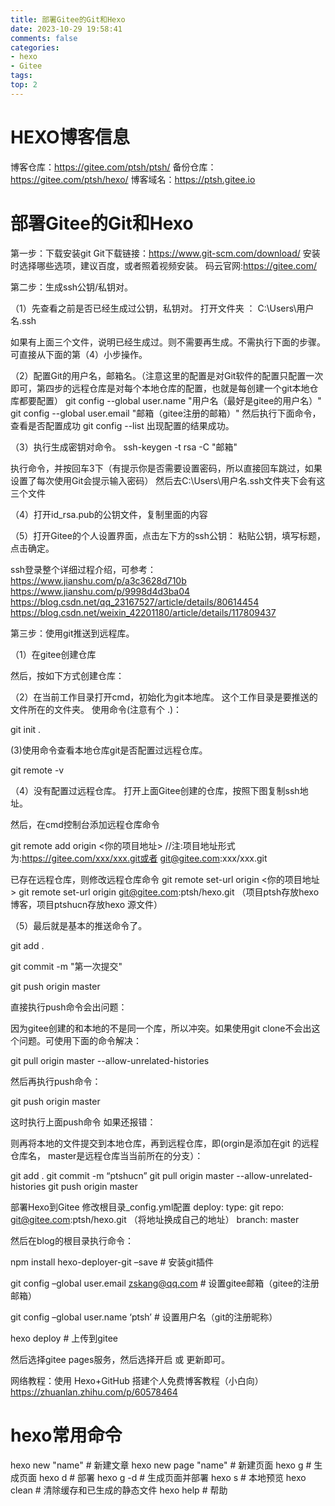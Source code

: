 ```yaml
---
title: 部署Gitee的Git和Hexo
date: 2023-10-29 19:58:41
comments: false
categories: 
- hexo
- Gitee
tags:
top: 2
---
```

#  HEXO博客信息
博客仓库：https://gitee.com/ptsh/ptsh/
备份仓库：https://gitee.com/ptsh/hexo/
博客域名：https://ptsh.gitee.io

<!--more-->
#  部署Gitee的Git和Hexo
第一步：下载安装git
Git下载链接：https://www.git-scm.com/download/
安装时选择哪些选项，建议百度，或者照着视频安装。
码云官网:https://gitee.com/

第二步：生成ssh公钥/私钥对。

（1）先查看之前是否已经生成过公钥，私钥对。
打开文件夹 ： C:\Users\用户名.ssh

如果有上面三个文件，说明已经生成过。则不需要再生成。不需执行下面的步骤。可直接从下面的第（4）小步操作。

（2）配置Git的用户名，邮箱名。（注意这里的配置是对Git软件的配置只配置一次即可，第四步的远程仓库是对每个本地仓库的配置，也就是每创建一个git本地仓库都要配置）
git config --global user.name "用户名（最好是gitee的用户名）"
git config --global user.email "邮箱（gitee注册的邮箱）"
然后执行下面命令，查看是否配置成功
git config --list
出现配置的结果成功。



（3）执行生成密钥对命令。
ssh-keygen -t rsa -C "邮箱"


执行命令，并按回车3下（有提示你是否需要设置密码，所以直接回车跳过，如果设置了每次使用Git会提示输入密码）
然后去C:\Users\用户名.ssh文件夹下会有这三个文件


（4）打开id_rsa.pub的公钥文件，复制里面的内容


（5）打开Gitee的个人设置界面，点击左下方的ssh公钥：
粘贴公钥，填写标题，点击确定。


ssh登录整个详细过程介绍，可参考：
https://www.jianshu.com/p/a3c3628d710b
https://www.jianshu.com/p/9998d4d3ba04
https://blog.csdn.net/qq_23167527/article/details/80614454
https://blog.csdn.net/weixin_42201180/article/details/117809437

第三步：使用git推送到远程库。

（1）在gitee创建仓库

然后，按如下方式创建仓库：



（2）在当前工作目录打开cmd，初始化为git本地库。
这个工作目录是要推送的文件所在的文件夹。
使用命令(注意有个 .)：


git init .




(3)使用命令查看本地仓库git是否配置过远程仓库。


git remote -v


（4）没有配置过远程仓库。
打开上面Gitee创建的仓库，按照下图复制ssh地址。

然后，在cmd控制台添加远程仓库命令


git remote add origin <你的项目地址> 
//注:项目地址形式为:https://gitee.com/xxx/xxx.git或者 git@gitee.com:xxx/xxx.git

已存在远程仓库，则修改远程仓库命令
git remote set-url origin <你的项目地址>
git remote set-url origin git@gitee.com:ptsh/hexo.git
（项目ptsh存放hexo 博客，项目ptshucn存放hexo 源文件）

（5）最后就是基本的推送命令了。

git add .

git commit -m "第一次提交"

git push origin master


直接执行push命令会出问题：


因为gitee创建的和本地的不是同一个库，所以冲突。如果使用git clone不会出这个问题。可使用下面的命令解决：


git pull origin master --allow-unrelated-histories


然后再执行push命令：


git push origin master


这时执行上面push命令 如果还报错：

则再将本地的文件提交到本地仓库，再到远程仓库，即(orgin是添加在git 的远程仓库名， master是远程仓库当当前所在的分支）：

git add .
git commit -m “ptshucn”
git pull origin master --allow-unrelated-histories
git push origin master




部署Hexo到Gitee
修改根目录_config.yml配置
deploy:
type: git
repo: git@gitee.com:ptsh/hexo.git （将地址换成自己的地址）
branch: master

然后在blog的根目录执行命令：

npm install hexo-deployer-git –save # 安装git插件

git config –global user.email zskang@qq.com # 设置gitee邮箱（gitee的注册邮箱）

git config –global user.name ‘ptsh’ # 设置用户名（git的注册昵称）

hexo deploy # 上传到gitee

然后选择gitee pages服务，然后选择开启 或 更新即可。

网络教程：使用 Hexo+GitHub 搭建个人免费博客教程（小白向）
https://zhuanlan.zhihu.com/p/60578464

#  hexo常用命令
hexo new "name"       # 新建文章
hexo new page "name"  # 新建页面
hexo g                # 生成页面
hexo d                # 部署
hexo g -d             # 生成页面并部署
hexo s                # 本地预览
hexo clean            # 清除缓存和已生成的静态文件
hexo help             # 帮助


